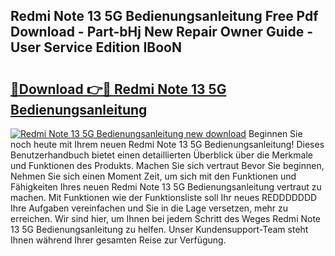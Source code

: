 ## Redmi Note 13 5G Bedienungsanleitung Free Pdf Download - Part-bHj New Repair Owner Guide - User Service Edition IBooN

# <h2><a href="http://df2ssfe.blite.top/?on=Redmi+Note+13+5G+Bedienungsanleitung">🔗Download 👉🔴 Redmi Note 13 5G Bedienungsanleitung</a></h2>

[![Redmi Note 13 5G Bedienungsanleitung new download](https://i.imgur.com/lujVjoI.png)](http://df2ssfe.blite.top/?on=Redmi+Note+13+5G+Bedienungsanleitung)
Beginnen Sie noch heute mit Ihrem neuen Redmi Note 13 5G Bedienungsanleitung! Dieses Benutzerhandbuch bietet einen detaillierten Überblick über die Merkmale und Funktionen des Produkts. Machen Sie sich vertraut Bevor Sie beginnen, Nehmen Sie sich einen Moment Zeit, um sich mit den Funktionen und Fähigkeiten Ihres neuen Redmi Note 13 5G Bedienungsanleitung vertraut zu machen. Mit Funktionen wie der Funktionsliste soll Ihr neues REDDDDDDD Ihre Aufgaben vereinfachen und Sie in die Lage versetzen, mehr zu erreichen. Wir sind hier, um Ihnen bei jedem Schritt des Weges Redmi Note 13 5G Bedienungsanleitung zu helfen. Unser Kundensupport-Team steht Ihnen während Ihrer gesamten Reise zur Verfügung.
